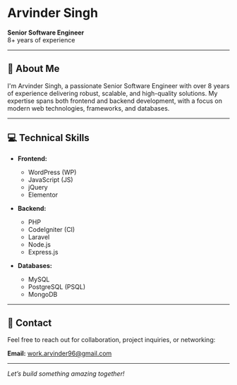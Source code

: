 # Arvinder Singh

**Senior Software Engineer**  
8+ years of experience

---

## 👋 About Me

I'm Arvinder Singh, a passionate Senior Software Engineer with over 8 years of experience delivering robust, scalable, and high-quality solutions. My expertise spans both frontend and backend development, with a focus on modern web technologies, frameworks, and databases.

---

## 💻 Technical Skills

- **Frontend:**
  - WordPress (WP)
  - JavaScript (JS)
  - jQuery
  - Elementor

- **Backend:**
  - PHP
  - CodeIgniter (CI)
  - Laravel
  - Node.js
  - Express.js

- **Databases:**
  - MySQL
  - PostgreSQL (PSQL)
  - MongoDB

---

## 📧 Contact

Feel free to reach out for collaboration, project inquiries, or networking:

**Email:** work.arvinder96@gmail.com

---

*Let’s build something amazing together!*
